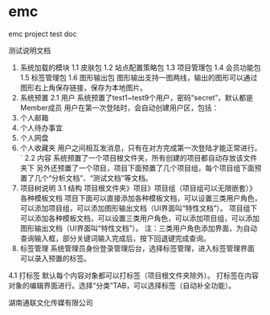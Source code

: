 # emc
emc project test doc

测试说明文档

1.	系统加载的模块
1.1	皮肤包
1.2	站点配置策略包
1.3	项目管理包
1.4	会员功能包
1.5	标签管理包
1.6	图形输出包
图形输出支持一图两线，输出的图形可以通过图形右上角保存链接，保存为本地图片。
2.	系统预置
2.1	用户
系统预置了test1~test9个用户，密码“secret”，默认都是Member成员
用户在第一次登陆时，会自动创建用户区，包括：
1.	个人邮箱
2.	个人待办事宜
3.	个人网盘
4.	个人收藏夹
用户之间相互发消息，只有在对方完成第一次登陆才能正常进行。
`
2.2	内容
系统预置了一个项目根文件夹，所有创建的项目都自动存放该文件夹下
另外还预置了一个项目，项目下面预置了几个项目组，每个项目组下面预置了几个“分析文档”、“测试文档”等文档。
3.	项目树说明
3.1	结构
项目根文件夹》项目》项目组（项目组可以无限嵌套）》各种模板文档
项目下面可以直接添加各种模板文档，可以设置三类用户角色，可以添加项目组，可以添加图形输出文档（UI界面叫“特性文档”）。
项目组下可以添加各种模板文档，可以设置三类用户角色，可以添加项目组，可以添加图形输出文档（UI界面叫“特性文档”）。
注：三类用户角色添加界面，为自动查询输入框，部分关键词输入完成后，按下回退键完成查询。
4.	标签管理
系统管理员身份登录管理后台，选择标签管理，进入标签管理界面
可以录入预置的标签。


4.1	打标签
默认每个内容对象都可以打标签（项目根文件夹除外）。
打标签在内容对象的编辑界面进行。选择“分类”TAB，可以选择标签（自动补全功能）。






                                                  
湖南通联文化传媒有限公司

